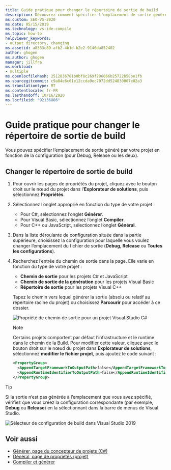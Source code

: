 ```yaml
---
title: Guide pratique pour changer le répertoire de sortie de build
description: Découvrez comment spécifier l’emplacement de sortie généré par votre projet en fonction de la configuration (débogage, mise en production ou les deux).
ms.custom: SEO-VS-2020
ms.date: 05/15/2019
ms.technology: vs-ide-compile
ms.topic: how-to
helpviewer_keywords:
- output directory, changing
ms.assetid: a8333c89-afb2-4b1d-b2e2-9146da852402
author: ghogen
ms.author: ghogen
manager: jillfra
ms.workload:
- multiple
ms.openlocfilehash: 2512836781b0bf8c269f296066b25722b58be1fb
ms.sourcegitcommit: c9a84e6c01e12ccda9ec7072dd524830007e02a3
ms.translationtype: MT
ms.contentlocale: fr-FR
ms.lasthandoff: 10/16/2020
ms.locfileid: "92136886"
---
```

# <a name="how-to-change-the-build-output-directory"></a>Guide pratique pour changer le répertoire de sortie de build

Vous pouvez spécifier l’emplacement de sortie généré par votre projet en fonction de la configuration (pour Debug, Release ou les deux).

## <a name="change-the-build-output-directory"></a>Changer le répertoire de sortie de build

1. Pour ouvrir les pages de propriétés du projet, cliquez avec le bouton droit sur le nœud du projet dans l’**Explorateur de solutions**, puis sélectionnez **Propriétés**.

2. Sélectionnez l’onglet approprié en fonction du type de votre projet :

   - Pour C#, sélectionnez l’onglet **Générer**.
   - Pour Visual Basic, sélectionnez l’onglet **Compiler**.
   - Pour C++ ou JavaScript, sélectionnez l’onglet **Général**.

3. Dans la liste déroulante de configuration située dans la partie supérieure, choisissez la configuration pour laquelle vous voulez changer l’emplacement du fichier de sortie (**Debug**, **Release** ou **Toutes les configurations**).

4. Recherchez l’entrée du chemin de sortie dans la page. Elle varie en fonction du type de votre projet :

   - **Chemin de sortie** pour les projets C# et JavaScript
   - **Chemin de sortie de la génération** pour les projets Visual Basic
   - **Répertoire de sortie** pour les projets Visual C++

   Tapez le chemin vers lequel générer la sortie (absolu ou relatif au répertoire racine du projet) ou choisissez **Parcourir** pour accéder à ce dossier.

   ![Propriété de chemin de sortie pour un projet Visual Studio C#](media/output-path.png)
   
   > [!NOTE]
   > Certains projets comportent par défaut l’infrastructure et le runtime dans le chemin de la Build. Pour modifier cette valeur, cliquez avec le bouton droit sur le nœud du projet dans **Explorateur de solutions**, sélectionnez **modifier le fichier projet**, puis ajoutez le code suivant :
   > ```xml
   > <PropertyGroup>
   >   <AppendTargetFrameworkToOutputPath>false</AppendTargetFrameworkToOutputPath>
   >   <AppendRuntimeIdentifierToOutputPath>false</AppendRuntimeIdentifierToOutputPath>
   > </PropertyGroup>
   > ```

> [!TIP]
> Si la sortie n’est pas générée à l’emplacement que vous avez spécifié, vérifiez que vous créez la configuration correspondante (par exemple, **Debug** ou **Release**) en la sélectionnant dans la barre de menus de Visual Studio.
>
> ![Sélecteur de configuration de build dans Visual Studio 2019](media/build-configuration-chooser.png)

## <a name="see-also"></a>Voir aussi

- [Générer, page du concepteur de projets (C#)](../ide/reference/build-page-project-designer-csharp.md)
- [Général, page de propriétés (projet)](/cpp/build/reference/general-property-page-project)
- [Compiler et générer](../ide/compiling-and-building-in-visual-studio.md)

